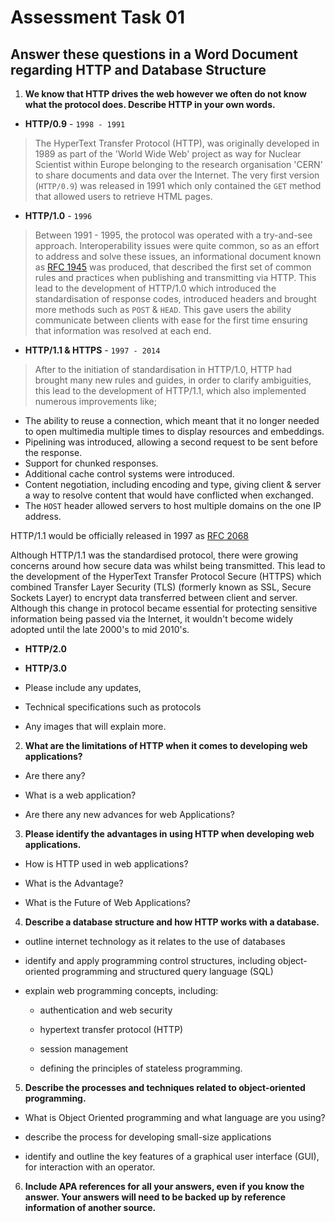 # Assessment Task 01

## Answer these questions in a Word Document regarding HTTP and Database Structure

1. **We know that HTTP drives the web however we often do not know what the protocol does. Describe HTTP in your own words.**

- **HTTP/0.9** - `1998 - 1991`

> The HyperText Transfer Protocol (HTTP), was originally developed in 1989 as part of the 'World Wide Web' project as way for Nuclear Scientist within Europe belonging to the research organisation 'CERN' to share documents and data over the Internet. The very first version (`HTTP/0.9`) was released in 1991 which only contained the `GET` method that allowed users to retrieve HTML pages.

- **HTTP/1.0** - `1996`

> Between 1991 - 1995, the protocol was operated with a try-and-see approach. Interoperability issues were quite common, so as an effort to address and solve these issues, an informational document known as [RFC 1945](https://datatracker.ietf.org/doc/html/rfc1945) was produced, that described the first set of common rules and practices when publishing and transmitting via HTTP. This lead to the development of HTTP/1.0 which introduced the standardisation of response codes, introduced headers and brought more methods such as `POST` & `HEAD`. This gave users the ability communicate between clients with ease for the first time ensuring that information was resolved at each end.

- **HTTP/1.1 & HTTPS** - `1997 - 2014`

> After to the initiation of standardisation in HTTP/1.0, HTTP had brought many new rules and guides, in order to clarify ambiguities, this lead to the development of HTTP/1.1, which also implemented numerous improvements like;

- The ability to reuse a connection, which meant that it no longer needed to open multimedia multiple times to display resources and embeddings.
- Pipelining was introduced, allowing a second request to be sent before the response.
- Support for chunked responses.
- Additional cache control systems were introduced.
- Content negotiation, including encoding and type, giving client & server a way to resolve content that would have conflicted when exchanged.
- The `HOST` header allowed servers to host multiple domains on the one IP address.

HTTP/1.1 would be officially released in 1997 as [RFC 2068](https://datatracker.ietf.org/doc/html/rfc2068)

Although HTTP/1.1 was the standardised protocol, there were growing concerns around how secure data was whilst being transmitted. This lead to the development of the HyperText Transfer Protocol Secure (HTTPS) which combined Transfer Layer Security (TLS) (formerly known as SSL, Secure Sockets Layer) to encrypt data transferred between client and server. Although this change in protocol became essential for protecting sensitive information being passed via the Internet, it wouldn't become widely adopted until the late 2000's to mid 2010's.

- **HTTP/2.0**

- **HTTP/3.0**

- Please include any updates,

- Technical specifications such as protocols

- Any images that will explain more.

2. **What are the limitations of HTTP when it comes to developing web applications?**

- Are there any?

- What is a web application?

- Are there any new advances for web Applications?

3. **Please identify the advantages in using HTTP when developing web applications.**

- How is HTTP used in web applications?

- What is the Advantage?

- What is the Future of Web Applications?

4. **Describe a database structure and how HTTP works with a database.**

- outline internet technology as it relates to the use of databases

- identify and apply programming control structures, including object-oriented programming
and structured query language (SQL)

- explain web programming concepts, including:
  
  - authentication and web security

  - hypertext transfer protocol (HTTP)
  
  - session management
  
  - defining the principles of stateless programming.

5. **Describe the processes and techniques related to object-oriented programming.**

- What is Object Oriented programming and what language are you using?

- describe the process for developing small-size applications

- identify and outline the key features of a graphical user interface (GUI), for interaction with
an operator.

6. **Include APA references for all your answers, even if you know the answer. Your answers will need to be backed up by reference information of another source.**
